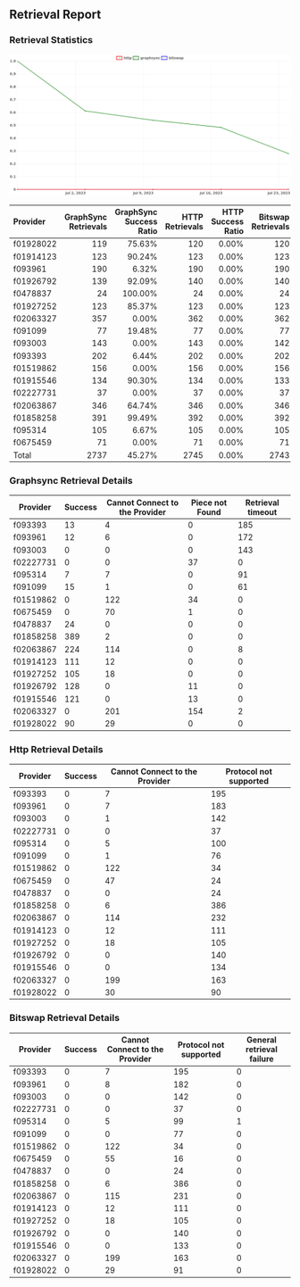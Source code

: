 ## Retrieval Report
### Retrieval Statistics
<img src="https://raw.githubusercontent.com/data-preservation-programs/filplus-checker-assets/main/filecoin-project/filecoin-plus-large-datasets/issues/1017/1690690247912.png"/>

| Provider  | GraphSync Retrievals | GraphSync Success Ratio | HTTP Retrievals | HTTP Success Ratio | Bitswap Retrievals | Bitswap Success Ratio |
| :-------- | -------------------: | ----------------------: | --------------: | -----------------: | -----------------: | --------------------: |
| f01928022 |                  119 |                  75.63% |             120 |              0.00% |                120 |                 0.00% |
| f01914123 |                  123 |                  90.24% |             123 |              0.00% |                123 |                 0.00% |
| f093961   |                  190 |                   6.32% |             190 |              0.00% |                190 |                 0.00% |
| f01926792 |                  139 |                  92.09% |             140 |              0.00% |                140 |                 0.00% |
| f0478837  |                   24 |                 100.00% |              24 |              0.00% |                 24 |                 0.00% |
| f01927252 |                  123 |                  85.37% |             123 |              0.00% |                123 |                 0.00% |
| f02063327 |                  357 |                   0.00% |             362 |              0.00% |                362 |                 0.00% |
| f091099   |                   77 |                  19.48% |              77 |              0.00% |                 77 |                 0.00% |
| f093003   |                  143 |                   0.00% |             143 |              0.00% |                142 |                 0.00% |
| f093393   |                  202 |                   6.44% |             202 |              0.00% |                202 |                 0.00% |
| f01519862 |                  156 |                   0.00% |             156 |              0.00% |                156 |                 0.00% |
| f01915546 |                  134 |                  90.30% |             134 |              0.00% |                133 |                 0.00% |
| f02227731 |                   37 |                   0.00% |              37 |              0.00% |                 37 |                 0.00% |
| f02063867 |                  346 |                  64.74% |             346 |              0.00% |                346 |                 0.00% |
| f01858258 |                  391 |                  99.49% |             392 |              0.00% |                392 |                 0.00% |
| f095314   |                  105 |                   6.67% |             105 |              0.00% |                105 |                 0.00% |
| f0675459  |                   71 |                   0.00% |              71 |              0.00% |                 71 |                 0.00% |
| Total     |                 2737 |                  45.27% |            2745 |              0.00% |               2743 |                 0.00% |

### Graphsync Retrieval Details
| Provider  | Success | Cannot Connect to the Provider | Piece not Found | Retrieval timeout |
| --------- | ------- | ------------------------------ | --------------- | ----------------- |
| f093393   | 13      | 4                              | 0               | 185               |
| f093961   | 12      | 6                              | 0               | 172               |
| f093003   | 0       | 0                              | 0               | 143               |
| f02227731 | 0       | 0                              | 37              | 0                 |
| f095314   | 7       | 7                              | 0               | 91                |
| f091099   | 15      | 1                              | 0               | 61                |
| f01519862 | 0       | 122                            | 34              | 0                 |
| f0675459  | 0       | 70                             | 1               | 0                 |
| f0478837  | 24      | 0                              | 0               | 0                 |
| f01858258 | 389     | 2                              | 0               | 0                 |
| f02063867 | 224     | 114                            | 0               | 8                 |
| f01914123 | 111     | 12                             | 0               | 0                 |
| f01927252 | 105     | 18                             | 0               | 0                 |
| f01926792 | 128     | 0                              | 11              | 0                 |
| f01915546 | 121     | 0                              | 13              | 0                 |
| f02063327 | 0       | 201                            | 154             | 2                 |
| f01928022 | 90      | 29                             | 0               | 0                 |

### Http Retrieval Details
| Provider  | Success | Cannot Connect to the Provider | Protocol not supported |
| --------- | ------- | ------------------------------ | ---------------------- |
| f093393   | 0       | 7                              | 195                    |
| f093961   | 0       | 7                              | 183                    |
| f093003   | 0       | 1                              | 142                    |
| f02227731 | 0       | 0                              | 37                     |
| f095314   | 0       | 5                              | 100                    |
| f091099   | 0       | 1                              | 76                     |
| f01519862 | 0       | 122                            | 34                     |
| f0675459  | 0       | 47                             | 24                     |
| f0478837  | 0       | 0                              | 24                     |
| f01858258 | 0       | 6                              | 386                    |
| f02063867 | 0       | 114                            | 232                    |
| f01914123 | 0       | 12                             | 111                    |
| f01927252 | 0       | 18                             | 105                    |
| f01926792 | 0       | 0                              | 140                    |
| f01915546 | 0       | 0                              | 134                    |
| f02063327 | 0       | 199                            | 163                    |
| f01928022 | 0       | 30                             | 90                     |

### Bitswap Retrieval Details
| Provider  | Success | Cannot Connect to the Provider | Protocol not supported | General retrieval failure |
| --------- | ------- | ------------------------------ | ---------------------- | ------------------------- |
| f093393   | 0       | 7                              | 195                    | 0                         |
| f093961   | 0       | 8                              | 182                    | 0                         |
| f093003   | 0       | 0                              | 142                    | 0                         |
| f02227731 | 0       | 0                              | 37                     | 0                         |
| f095314   | 0       | 5                              | 99                     | 1                         |
| f091099   | 0       | 0                              | 77                     | 0                         |
| f01519862 | 0       | 122                            | 34                     | 0                         |
| f0675459  | 0       | 55                             | 16                     | 0                         |
| f0478837  | 0       | 0                              | 24                     | 0                         |
| f01858258 | 0       | 6                              | 386                    | 0                         |
| f02063867 | 0       | 115                            | 231                    | 0                         |
| f01914123 | 0       | 12                             | 111                    | 0                         |
| f01927252 | 0       | 18                             | 105                    | 0                         |
| f01926792 | 0       | 0                              | 140                    | 0                         |
| f01915546 | 0       | 0                              | 133                    | 0                         |
| f02063327 | 0       | 199                            | 163                    | 0                         |
| f01928022 | 0       | 29                             | 91                     | 0                         |
